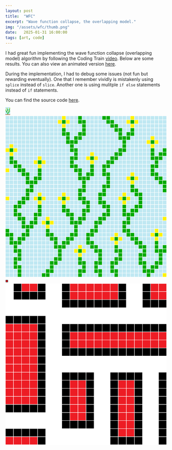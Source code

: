 ```yaml
---
layout: post
title:  "WFC"
excerpt: "Wave function collapse, the overlapping model."
img: "/assets/wfc/thumb.png"
date:   2025-01-31 16:00:00
tags: [art, code]
---
```


I had great fun implementing the wave function collapse (overlapping model) algorithm by following the Coding Train [video](https://youtu.be/5iSAvzU2WYY?si=-acuG3Lx9j5IAO-O).
Below are some results. You can also view an animated version [here](https://fanyangxyz.github.io/wave-function-collapse/).

During the implementation, I had to debug some issues (not fun but rewarding eventually).
One that I remember vividly is mistakenly using `splice` instead of `slice`.
Another one is using mulitple `if else` statements instead of `if` statements.

You can find the source code [here](https://github.com/fanyangxyz/wave-function-collapse).

<div class="art">

  <div class="wfcpiece">
    <img src="/assets/wfc/samples/flowers.png" alt="Flowers" />
  </div>

  <div class="blendpiece">
    <img src="/assets/wfc/flowers.png" alt="Flowers" />
  </div>

</div>

<div class="art">

  <div class="wfcpiece">
    <img src="/assets/wfc/samples/city.png" alt="City" />
  </div>

  <div class="blendpiece">
    <img src="/assets/wfc/city.png" alt="City" />
  </div>

</div>
